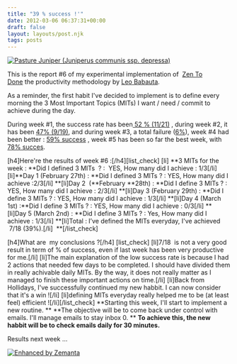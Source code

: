 ```yaml
---
title: "39 % success !'"
date: 2012-03-06 06:37:31+00:00
draft: false
layout: layouts/post.njk
tags: posts
---
```


[![Pasture Juniper  (Juniperus communis ssp. depressa)](http://farm4.staticflickr.com/3370/3505817487_cc88c8ce5f_m.jpg)
](http://www.flickr.com/photos/nostri-imago/3505817487/)

This is the report #6 of my experimental implementation of  [Zen To Done](http://zenhabits.net/2007/11/zen-to-done-the-simple-productivity-e-book/) the productivity methodology by [Leo Babauta](http://zenhabits.net/about/).

As a reminder, the first habit I've decided to implement is to define every morning the 3 Most Important Topics (MITs) I want / need / commit to achieve during the day.

During week #1, the success rate has been[ 52 % (11/21)](http://laurentmaumet.com/english/my-experience-with-ztd-week-1-results/) , during week #2, it has been [47% (9/19)](http://laurentmaumet.com/english/my-experience-with-ztd-week-2-results-3-mits-per-day-43-success/), and during week #3, a total failure ([6%](http://laurentmaumet.com/english/my-experience-with-ztd-week-3-results-3-mits-per-day-6-success-94-failure/)), week #4 had been better : [59% success](http://laurentmaumet.com/english/my-experience-with-ztd-week-4-results-3-mits-per-day-59-success/) , week #5 has been so far the best week, with [78% succes](http://laurentmaumet.com/english/my-experience-with-ztd-week-5-results-3-mits-per-day-78-success/).

[h4]Here're the results of week #6 :[/h4][list_check]
[li] **3 MITs for the week : **Did I defined 3 MITs  ? :  YES, How many did I achieve : 1/3[/li]
[li]**Day 1 (February 27th) : **Did I defined 3 MITs ? : YES, How many did I achieve :2/3[/li]
**[li]Day 2  (**February **28th) : **Did I define 3 MITs ? : YES, How many did I achieve : 2/3[/li]
**[li]Day 3 (February 29th) : **Did I define 3 MITs ? : YES, How many did I achieve : 1/3[/li]
**[li]Day 4 (March 1st) :**Did I define 3 MITs ? : YES, How many did I achieve : 0/3[/li]
**[li]Day 5 (March 2nd) : **Did I define 3 MITs ? : Yes, How many did I achieve : 1/3[/li]
**[li]Total : I’ve defined the MITs everyday, I've achieved  7/18 (39%).[/li]  **[/list_check]

[h4]What are  my conclusions ?[/h4]
[list_check]
[li]7/18  is not a very good result in term of % of success, even if last week has been very productive for me.[/li]
[li]The main explanation of the low success rate is because I had 2 actions that needed few days to be completed. I should have divided them in really achivable daily MITs. By the way, it does not really matter as I managed to finish these important actions on time.[/li]
[li]Back from Hollidays, I've successfully continued my new habbit. I can now consider that it's a win ![/li]
[li]defining MITs everyday really helped me to be (at least feel) efficient ![/li][/list_check]
**Starting this week, I'll start to implement a new routine. **
**The objective will be to come back under control with emails. I'll manage emails to stay inbox 0. **
**To achieve this, the new habbit will be to check emails daily for 30 minutes.**

Results next week ...


[![Enhanced by Zemanta](http://img.zemanta.com/zemified_a.png?x-id=b0de51a5-386b-4d7a-ad17-96d40c159756)
](http://www.zemanta.com/)
